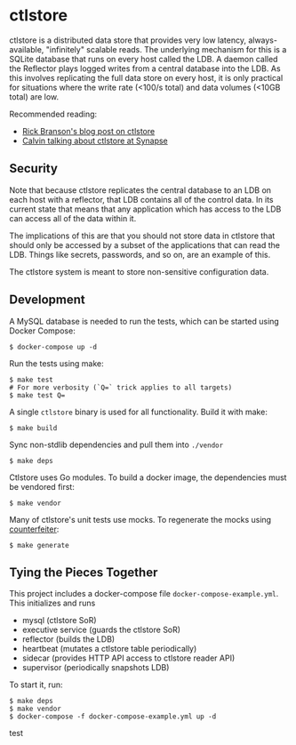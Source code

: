 # ctlstore

ctlstore is a distributed data store that provides very low latency,
always-available, "infinitely" scalable reads. The underlying mechanism for
this is a SQLite database that runs on every host called the LDB. A daemon
called the Reflector plays logged writes from a central database into the LDB.
As this involves replicating the full data store on every host, it is only
practical for situations where the write rate (<100/s total) and data volumes
(<10GB total) are low.

Recommended reading:

* [Rick Branson's blog post on ctlstore](https://segment.com/blog/separating-our-data-and-control-planes-with-ctlstore/)
* [Calvin talking about ctlstore at Synapse](https://vimeo.com/293246627)

## Security

Note that because ctlstore replicates the central database to an LDB on each host 
with a reflector, that LDB contains all of the control data.  In its current state
that means that any application which has access to the LDB can access all of the
data within it.  

The implications of this are that you should not store data in ctlstore that should
only be accessed by a subset of the applications that can read the LDB.  Things like
secrets, passwords, and so on, are an example of this.  

The ctlstore system is meant to store non-sensitive configuration data.

## Development

A MySQL database is needed to run the tests, which can be started using Docker Compose:

```
$ docker-compose up -d
```

Run the tests using make:

```
$ make test
# For more verbosity (`Q=` trick applies to all targets)
$ make test Q=
```

A single `ctlstore` binary is used for all functionality. Build it with make:

```
$ make build
```

Sync non-stdlib dependencies and pull them into `./vendor`

```
$ make deps
```

Ctlstore uses Go modules. To build a docker image, the dependencies must be vendored
first:

```
$ make vendor
```

Many of ctlstore's unit tests use mocks. To regenerate the mocks using [counterfeiter](https://github.com/maxbrunsfeld/counterfeiter):

```
$ make generate
```

## Tying the Pieces Together

This project includes a docker-compose file `docker-compose-example.yml`.  This initializes and runs

* mysql (ctlstore SoR)
* executive service (guards the ctlstore SoR)
* reflector (builds the LDB)
* heartbeat (mutates a ctlstore table periodically)
* sidecar (provides HTTP API access to ctlstore reader API)
* supervisor (periodically snapshots LDB)

To start it, run:

```
$ make deps
$ make vendor
$ docker-compose -f docker-compose-example.yml up -d
```
test
